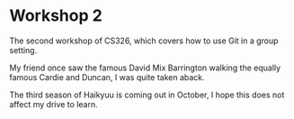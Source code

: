 # Workshop 2

The second workshop of CS326, which covers how to use Git in a group setting.

My friend once saw the famous David Mix Barrington walking the equally famous Cardie and Duncan, I was quite taken aback.

The third season of Haikyuu is coming out in October, I hope this does not affect my drive to learn.
